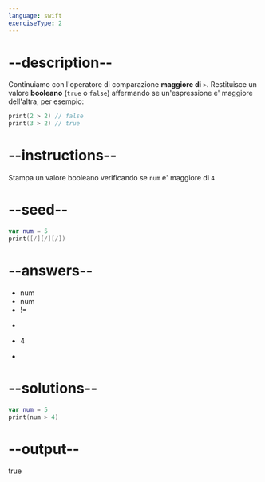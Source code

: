 ```yaml
---
language: swift
exerciseType: 2
---
```


# --description--

Continuiamo con l'operatore di comparazione **maggiore di** `>`.
Restituisce un valore **booleano** (`true` o `false`) affermando se un'espressione e' maggiore dell'altra, per esempio:
```swift
print(2 > 2) // false
print(3 > 2) // true
```

# --instructions--

Stampa un valore booleano verificando se `num` e' maggiore di `4`

# --seed--

```swift
var num = 5
print([/][/][/])
```

# --answers--

- num 
- num 
- != 
- >> 
- 4
- > 

# --solutions--

```swift
var num = 5
print(num > 4)
```

# --output--

true
